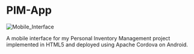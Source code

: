 PIM-App
=======

![Mobile_Interface](https://raw.github.com/apoclyps/PIM-App/master/Samsung%20Galaxy%20SII.jpg)

A mobile interface for my Personal Inventory Management project implemented in HTML5 and deployed using Apache Cordova on Android.
